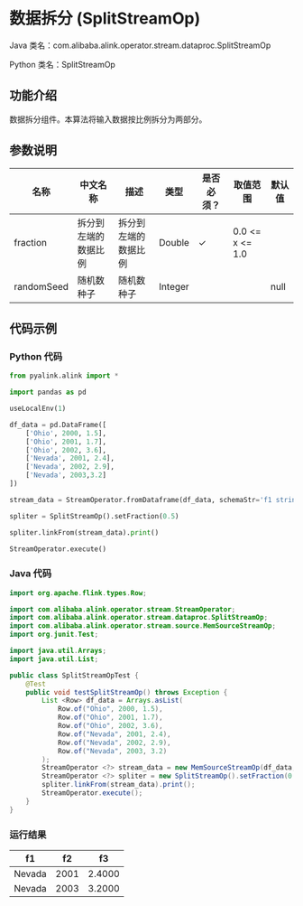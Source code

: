 # 数据拆分 (SplitStreamOp)
Java 类名：com.alibaba.alink.operator.stream.dataproc.SplitStreamOp

Python 类名：SplitStreamOp


## 功能介绍
数据拆分组件。本算法将输入数据按比例拆分为两部分。

## 参数说明

| 名称 | 中文名称 | 描述 | 类型 | 是否必须？ | 取值范围 | 默认值 |
| --- | --- | --- | --- | --- | --- | --- |
| fraction | 拆分到左端的数据比例 | 拆分到左端的数据比例 | Double | ✓ | 0.0 <= x <= 1.0 |  |
| randomSeed | 随机数种子 | 随机数种子 | Integer |  |  | null |



## 代码示例
### Python 代码
```python
from pyalink.alink import *

import pandas as pd

useLocalEnv(1)

df_data = pd.DataFrame([
    ['Ohio', 2000, 1.5],
    ['Ohio', 2001, 1.7],
    ['Ohio', 2002, 3.6],
    ['Nevada', 2001, 2.4],
    ['Nevada', 2002, 2.9],
    ['Nevada', 2003,3.2]
])

stream_data = StreamOperator.fromDataframe(df_data, schemaStr='f1 string, f2 bigint, f3 double')

spliter = SplitStreamOp().setFraction(0.5)

spliter.linkFrom(stream_data).print()

StreamOperator.execute()
```
### Java 代码
```java
import org.apache.flink.types.Row;

import com.alibaba.alink.operator.stream.StreamOperator;
import com.alibaba.alink.operator.stream.dataproc.SplitStreamOp;
import com.alibaba.alink.operator.stream.source.MemSourceStreamOp;
import org.junit.Test;

import java.util.Arrays;
import java.util.List;

public class SplitStreamOpTest {
	@Test
	public void testSplitStreamOp() throws Exception {
		List <Row> df_data = Arrays.asList(
			Row.of("Ohio", 2000, 1.5),
			Row.of("Ohio", 2001, 1.7),
			Row.of("Ohio", 2002, 3.6),
			Row.of("Nevada", 2001, 2.4),
			Row.of("Nevada", 2002, 2.9),
			Row.of("Nevada", 2003, 3.2)
		);
		StreamOperator <?> stream_data = new MemSourceStreamOp(df_data, "f1 string, f2 int, f3 double");
		StreamOperator <?> spliter = new SplitStreamOp().setFraction(0.5);
		spliter.linkFrom(stream_data).print();
		StreamOperator.execute();
	}
}
```

### 运行结果
f1 |f2 |f3 
---|---|---
Nevada|2001|2.4000
Nevada|2003|3.2000
